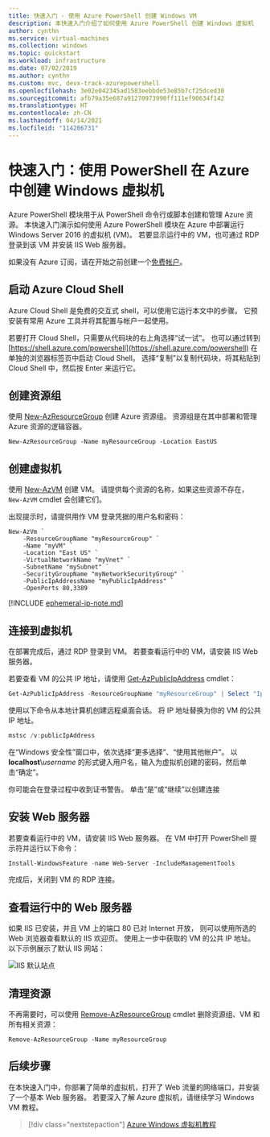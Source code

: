 ```yaml
---
title: 快速入门 - 使用 Azure PowerShell 创建 Windows VM
description: 本快速入门介绍了如何使用 Azure PowerShell 创建 Windows 虚拟机
author: cynthn
ms.service: virtual-machines
ms.collection: windows
ms.topic: quickstart
ms.workload: infrastructure
ms.date: 07/02/2019
ms.author: cynthn
ms.custom: mvc, devx-track-azurepowershell
ms.openlocfilehash: 3e02e042345ad1583eebbde53e85b7cf25dced30
ms.sourcegitcommit: afb79a35e687a91270973990ff111ef90634f142
ms.translationtype: HT
ms.contentlocale: zh-CN
ms.lasthandoff: 04/14/2021
ms.locfileid: "114286731"
---
```

# <a name="quickstart-create-a-windows-virtual-machine-in-azure-with-powershell"></a>快速入门：使用 PowerShell 在 Azure 中创建 Windows 虚拟机

Azure PowerShell 模块用于从 PowerShell 命令行或脚本创建和管理 Azure 资源。 本快速入门演示如何使用 Azure PowerShell 模块在 Azure 中部署运行 Windows Server 2016 的虚拟机 (VM)。 若要显示运行中的 VM，也可通过 RDP 登录到该 VM 并安装 IIS Web 服务器。

如果没有 Azure 订阅，请在开始之前创建一个[免费帐户](https://azure.microsoft.com/free/?WT.mc_id=A261C142F)。

## <a name="launch-azure-cloud-shell"></a>启动 Azure Cloud Shell

Azure Cloud Shell 是免费的交互式 shell，可以使用它运行本文中的步骤。 它预安装有常用 Azure 工具并将其配置与帐户一起使用。 

若要打开 Cloud Shell，只需要从代码块的右上角选择“试一试”。  也可以通过转到 [https://shell.azure.com/powershell](https://shell.azure.com/powershell) 在单独的浏览器标签页中启动 Cloud Shell。 选择“复制”以复制代码块，将其粘贴到 Cloud Shell 中，然后按 Enter 来运行它。


## <a name="create-resource-group"></a>创建资源组

使用 [New-AzResourceGroup](/powershell/module/az.resources/new-azresourcegroup) 创建 Azure 资源组。 资源组是在其中部署和管理 Azure 资源的逻辑容器。

```azurepowershell-interactive
New-AzResourceGroup -Name myResourceGroup -Location EastUS
```

## <a name="create-virtual-machine"></a>创建虚拟机

使用 [New-AzVM](/powershell/module/az.compute/new-azvm) 创建 VM。 请提供每个资源的名称，如果这些资源不存在，`New-AzVM` cmdlet 会创建它们。

出现提示时，请提供用作 VM 登录凭据的用户名和密码：

```azurepowershell-interactive
New-AzVm `
    -ResourceGroupName "myResourceGroup" `
    -Name "myVM" `
    -Location "East US" `
    -VirtualNetworkName "myVnet" `
    -SubnetName "mySubnet" `
    -SecurityGroupName "myNetworkSecurityGroup" `
    -PublicIpAddressName "myPublicIpAddress" `
    -OpenPorts 80,3389
```

[!INCLUDE [ephemeral-ip-note.md](../../../includes/ephemeral-ip-note.md)]

## <a name="connect-to-virtual-machine"></a>连接到虚拟机

在部署完成后，通过 RDP 登录到 VM。 若要查看运行中的 VM，请安装 IIS Web 服务器。

若要查看 VM 的公共 IP 地址，请使用 [Get-AzPublicIpAddress](/powershell/module/az.network/get-azpublicipaddress) cmdlet：

```powershell
Get-AzPublicIpAddress -ResourceGroupName "myResourceGroup" | Select "IpAddress"
```

使用以下命令从本地计算机创建远程桌面会话。 将 IP 地址替换为你的 VM 的公共 IP 地址。 

```powershell
mstsc /v:publicIpAddress
```

在“Windows 安全性”窗口中，依次选择“更多选择”、“使用其他帐户”。 以 **localhost**\\*username* 的形式键入用户名，输入为虚拟机创建的密码，然后单击“确定”。

你可能会在登录过程中收到证书警告。 单击“是”或“继续”以创建连接 

## <a name="install-web-server"></a>安装 Web 服务器

若要查看运行中的 VM，请安装 IIS Web 服务器。 在 VM 中打开 PowerShell 提示符并运行以下命令：

```powershell
Install-WindowsFeature -name Web-Server -IncludeManagementTools
```

完成后，关闭到 VM 的 RDP 连接。

## <a name="view-the-web-server-in-action"></a>查看运行中的 Web 服务器

如果 IIS 已安装，并且 VM 上的端口 80 已对 Internet 开放， 则可以使用所选的 Web 浏览器查看默认的 IIS 欢迎页。 使用上一步中获取的 VM 的公共 IP 地址。 以下示例展示了默认 IIS 网站：

![IIS 默认站点](./media/quick-create-powershell/default-iis-website.png)

## <a name="clean-up-resources"></a>清理资源

不再需要时，可以使用 [Remove-AzResourceGroup](/powershell/module/az.resources/remove-azresourcegroup) cmdlet 删除资源组、VM 和所有相关资源：

```azurepowershell-interactive
Remove-AzResourceGroup -Name myResourceGroup
```

## <a name="next-steps"></a>后续步骤

在本快速入门中，你部署了简单的虚拟机，打开了 Web 流量的网络端口，并安装了一个基本 Web 服务器。 若要深入了解 Azure 虚拟机，请继续学习 Windows VM 教程。

> [!div class="nextstepaction"]
> [Azure Windows 虚拟机教程](./tutorial-manage-vm.md)
